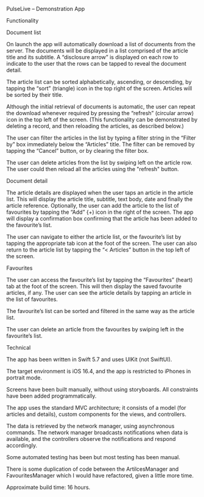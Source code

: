 PulseLive – Demonstration App

Functionality

Document list

On launch the app will automatically download a list of documents from the server. The documents will be displayed in a list comprised of the article title and its subtitle. A “disclosure arrow” is displayed on each row to indicate to the user that the rows can be tapped to reveal the document detail.

The article list can be sorted alphabetically, ascending, or descending, by tapping the “sort” (triangle) icon in the top right of the screen. Articles will be sorted by their title. 

Although the initial retrieval of documents is automatic, the user can repeat the download whenever required by pressing the “refresh” (circular arrow) icon in the top left of the screen. (This functionality can be demonstrated by deleting a record, and then reloading the articles, as described below.)

The user can filter the articles in the list by typing a filter string in the “Filter by” box immediately below the “Articles” title. The filter can be removed by tapping the “Cancel” button, or by clearing the filter box. 

The user can delete articles from the list by swiping left on the article row. The user could then reload all the articles using the "refresh" button. 

Document detail

The article details are displayed when the user taps an article in the article list. This will display the article title, subtitle, text body, date and finally the article reference. Optionally, the user can add the article to the list of favourites by tapping the “Add” {+) icon in the right of the screen. The app will display a confirmation box confirming that the article has been added to the favourite’s list.

The user can navigate to either the article list, or the favourite’s list by tapping the appropriate tab icon at the foot of the screen. The user can also return to the article list by tapping the “< Articles” button in the top left of the screen.

Favourites

The user can access the favourite’s list by tapping the “Favourites” (heart) tab at the foot of the screen. This will then display the saved favourite articles, if any. The user can see the article details by tapping an article in the list of favourites. 

The favourite’s list can be sorted and filtered in the same way as the article list.

The user can delete an article from the favourites by swiping left in the favourite’s list. 


Technical

The app has been written in Swift 5.7 and uses UIKit (not SwiftUI). 

The target environment is iOS 16.4, and the app is restricted to iPhones in portrait mode.

Screens have been built manually, without using storyboards. All constraints have been added programmatically.

The app uses the standard MVC architecture; it consists of a model (for articles and details), custom components for the views, and controllers. 

The data is retrieved by the network manager, using asynchronous commands. The network manager broadcasts notifications when data is available, and the controllers observe the notifications and respond accordingly.

Some automated testing has been but most testing has been manual.

There is some duplication of code between the ArtilcesManager and FavouritesManager which I would have refactored, given a little more time.

Approximate build time: 16 hours.